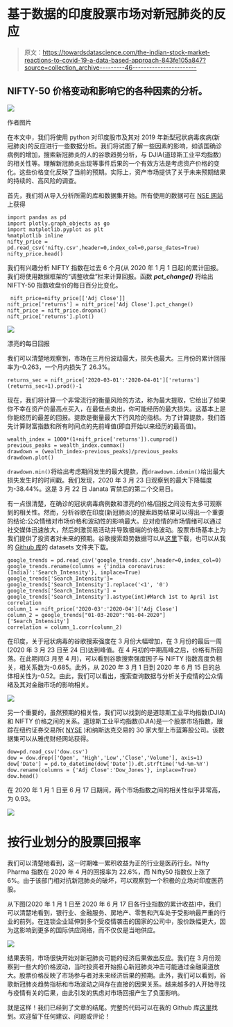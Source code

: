 # 基于数据的印度股票市场对新冠肺炎的反应

> 原文：<https://towardsdatascience.com/the-indian-stock-market-reactions-to-covid-19-a-data-based-approach-843fe105a847?source=collection_archive---------46----------------------->

## NIFTY-50 价格变动和影响它的各种因素的分析。

![](img/bc952b260ba708dc47e5e76a826dd056.png)

作者图片

在本文中，我们将使用 python 对印度股市及其对 2019 年新型冠状病毒疾病(新冠肺炎)的反应进行一些数据分析。我们将试图了解一些因素的影响，如该国确诊病例的增加，搜索新冠肺炎的人的谷歌趋势分析，与 DJIA(道琼斯工业平均指数)的相关性等。理解新冠肺炎出现等事件后果的一个有效方法是考虑资产价格的变化。这些价格变化反映了当前的预期。实际上，资产市场提供了关于未来预期结果的持续的、高风险的调查。

首先，我们将从导入分析所需的库和数据集开始。所有使用的数据可在 [NSE 网站](https://www1.nseindia.com/products/content/equities/indices/historical_index_data.htm)上获得

```
import pandas as pd
import plotly.graph_objects as go
import matplotlib.pyplot as plt
%matplotlib inline
nifty_price = pd.read_csv('nifty.csv',header=0,index_col=0,parse_dates=True)
nifty_price.head()
```

我们有兴趣分析 NIFTY 指数在过去 6 个月(从 2020 年 1 月 1 日起)的累计回报。我们将使用数据框架的“调整收盘”栏来计算回报。函数 ***pct_change()*** 将给出 NIFTY-50 指数收盘价的每日百分比变化。

```
 nift_price=nifty_price[['Adj Close']]
nift_price['returns'] = nift_price['Adj Close'].pct_change()
nift_price = nift_price.dropna()
nift_price['returns'].plot()
```

![](img/0923fbf29e779fee3cb6ef85a92752ba.png)

漂亮的每日回报

我们可以清楚地观察到，市场在三月份波动最大，损失也最大。三月份的累计回报率为-0.263，一个月内损失了 26.3%。

```
returns_sec = nift_price['2020-03-01':'2020-04-01']['returns']
(returns_sec+1).prod()-1
```

现在，我们将计算一个非常流行的衡量风险的方法，称为最大提取，它给出了如果你不幸在资产的最高点买入，在最低点卖出，你可能经历的最大损失。这基本上是你能经历的最差的回报。提款是衡量最大下行风险的指标。为了计算提款，我们首先计算财富指数和所有时间点的先前峰值(即自开始以来经历的最高值)。

```
wealth_index = 1000*(1+nift_price['returns']).cumprod()
previous_peaks = wealth_index.cummax()
drawdown = (wealth_index-previous_peaks)/previous_peaks
drawdown.plot()
```

`drawdown.min()`将给出考虑期间发生的最大提款，而`drawdown.idxmin()`给出最大损失发生时的时间戳。我们发现，2020 年 3 月 23 日观察到的最大下降幅度为-38.44%。这是 3 月 22 日 Janata 宵禁后的第二个交易日。

有一点很清楚，在确诊的冠状病毒病例数和漂亮的价格/回报之间没有太多可观察到的相关性。然而，分析谷歌在印度(新冠肺炎)的搜索趋势结果可以得出一个重要的结论:公众情绪对市场价格和波动性的影响最大。应对疫情的市场情绪可以通过社交媒体迅速放大，然后刺激贸易活动并导致极端的价格波动。股票市场基本上为我们提供了投资者对未来的预期。谷歌搜索趋势数据可以从[这里](https://trends.google.com/trends/?geo=US)下载，也可以从我的 [Github 库](https://github.com/gowrijp/Indian-market-impact-of-COVID-19)的 datasets 文件夹下载。

```
google_trends = pd.read_csv('google_trends.csv',header=0,index_col=0)
google_trends.rename(columns = {'india coronavirus: (India)':'Search_Intensity'}, inplace=True)
google_trends['Search_Intensity']= google_trends['Search_Intensity'].replace('<1', '0') 
google_trends['Search_Intensity'] = google_trends['Search_Intensity'].astype(int)#March 1st to April 1st correlation
column_1 = nift_price['2020-03':'2020-04']['Adj Close']
column_2 = google_trends["01-03-2020":"01-04-2020"]['Search_Intensity']
correlation = column_1.corr(column_2)
```

在印度，关于冠状病毒的谷歌搜索强度在 3 月份大幅增加，在 3 月份的最后一周(2020 年 3 月 23 日至 24 日)达到峰值。在 4 月初的中期高峰之后，价格有所回落。在此期间(3 月至 4 月)，可以看到谷歌搜索强度因子与 NIFTY 指数高度负相关，相关系数为-0.685。此外，从 2020 年 3 月 1 日到 2020 年 6 月 15 日的总体相关性为-0.52。由此，我们可以看出，搜索查询数据与分析关于疫情的公众情绪及其对金融市场的影响相关。

![](img/12a044f1bf4db8bf9042a89703d0949a.png)

另一个重要的，虽然预期的相关性，我们可以找到的是道琼斯工业平均指数(DJIA)和 NIFTY 价格之间的关系。道琼斯工业平均指数(DJIA)是一个股票市场指数，跟踪在纽约证券交易所( [NYSE](https://www.investopedia.com/terms/n/nyse.asp) )和纳斯达克交易的 30 家大型上市蓝筹股公司。该数据集可以从雅虎财经网站获得。

```
dow=pd.read_csv('dow.csv')
dow = dow.drop(['Open', 'High','Low','Close','Volume'], axis=1)
dow['Date'] = pd.to_datetime(dow['Date']).dt.strftime('%d-%m-%Y')
dow.rename(columns = {'Adj Close':'Dow_Jones'}, inplace=True)
dow.head()
```

在 2020 年 1 月 1 日至 6 月 17 日期间，两个市场指数之间的相关性似乎非常高，为 0.93。

![](img/7c84c99431d4ed367bb160af2e2aab1c.png)

# 按行业划分的股票回报率

我们可以清楚地看到，这一时期唯一累积收益为正的行业是医药行业。Nifty Pharma 指数在 2020 年 4 月的回报率为 22.6%，而 Nifty50 指数仅上涨了 6%。由于该部门相对抗新冠肺炎的破坏，可以观察到一个积极的立场对印度医药股。

从下图(2020 年 1 月 1 日至 2020 年 6 月 17 日各行业指数的累计收益)中，我们可以清楚地看到，银行业、金融服务、房地产、零售和汽车处于受影响最严重的行业的前列。在连锁企业延伸到多个受疫情袭击的国家的公司中，股价跌幅更大，因为这影响到更多的国际供应网络，而不仅仅是当地供应。

![](img/73c6e353c1eeff21c675517923bc758b.png)

结果表明，市场很快开始对新冠肺炎可能的经济后果做出反应。我们在 3 月份观察到一些大的价格波动，当时投资者开始担心新冠肺炎冲击可能通过金融渠道放大。股票价格反映了市场参与者对未来经济后果的预期。此外，我们可以看到，谷歌新冠肺炎趋势指标和市场波动之间存在直接的因果关系。越来越多的人开始寻找与疫情有关的后果，由此引发的焦虑对市场回报产生了负面影响。

就是这样！我们已经到了文章的结尾。完整的代码可以在我的 Github 库[这里](https://github.com/gowrijp/Indian-market-impact-of-COVID-19/blob/master/corona_stock_project.ipynb)找到。欢迎留下任何建议、问题或评论！